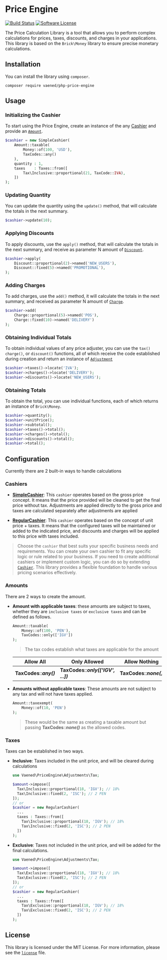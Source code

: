 # Price Engine

[![Build Status](https://github.com/vaened/php-price-engine/actions/workflows/tests.yml/badge.svg)](https://github.com/vaened/php-price-engine/actions?query=workflow:Tests)
[![Software License](https://img.shields.io/badge/license-MIT-brightgreen.svg?style=flat-square)](license)

The Price Calculation Library is a tool that allows you to perform complex calculations for prices, taxes, discounts, and charges in your applications. This library is based on the `Brick\Money` library to ensure precise monetary calculations.

## Installation

You can install the library using `composer`.

```shell
composer require vaened/php-price-engine
```

## Usage

### Initializing the Cashier

To start using the Price Engine, create an instance of the any [Cashier](#configuration) and provide an [`Amount`](./src/Money/Amount.php).

```php
$cashier = new SimpleCashier(
    Amount::taxable(
        Money::of(100, 'USD'),
        TaxCodes::any()
    ),
    quantity : 1,
    taxes    : Taxes::from([
        Tax\Inclusive::proportional(21, TaxCode::IVA),
    ])
);
```

### Updating Quantity

You can update the quantity using the `update()` method, that will calculate the totals in the next summary.

```php
$cashier->update(10);
```

### Applying Discounts

To apply discounts, use the `apply()` method, that will calculate the totals in the next summary, and receive as parameter N amount
of [`Discount`](./src/Adjustments/Discount.php).

```php
$cashier->apply(
    Discount::proportional(2)->named('NEW_USERS'),
    Discount::fixed(5)->named('PROMOTIONAL'),
);
```

### Adding Charges

To add charges, use the `add()` method, it will calculate the totals in the next summary, and received as parameter N amount
of [`Charge`](./src/Adjustments/Charge.php).

```php
$cashier->add(
    Charge::proportional(5)->named('POS'),
    Charge::fixed(10)->named('DELIVERY')
);
```

### Obtaining Individual Totals

To obtain individual values of any price adjuster, you can use the `tax()` `charge()`, or `discount()` functions, all of which receive the code established during creation and return an instance of [`Adjustment`](./src/Modifier.php)

```php
$cashier->taxes()->locate('IVA');
$cashier->charges()->locate('DELIVERY');
$cashier->discounts()->locate('NEW_USERS');
```

### Obtaining Totals

To obtain the total, you can use individual functions, each of which returns an instance of `Brick\Money`.

```php
$cashier->quantity();
$cashier->unitPrice();
$cashier->subtotal();
$cashier->taxes()->total();
$cashier->charges()->total();
$cashier->discounts()->total();
$cashier->total();
```

## Configuration
Currently there are 2 built-in ways to handle calculations

### Cashiers
- [**SimpleCashier**](./src/Cashiers/SimpleCashier.php): This `cashier` operates based on the gross price concept. It means that the price provided will be cleaned to get the final price without tax. Adjustments are applied directly to the gross price and taxes are calculated separately after adjustments are applied

- [**RegularCashier**](./src/Cashiers/RegularCashier.php):  This `cashier` operates based on the concept of unit price + taxes. It means that the configured taxes will be maintained or added to the indicated price, and discounts and charges will be applied to this price with taxes included.


> Choose the `cashier` that best suits your specific business needs and requirements. You can create your own cashier to fit any specific logic or rule related to your business. If you need to create additional cashiers or implement custom logic, you can do so by extending [`Cashier`](./src/Cashier.php). This library provides a flexible foundation to handle various pricing scenarios effectively.


### Amounts
There are 2 ways to create the amount.

- **Amount with applicable taxes**: these amounts are subject to taxes, whether they are `inclusive taxes` or `exclusive taxes` and can be defined as follows.
  ```php
  Amount::taxable(
      Money::of(100, 'PEN'),
      TaxCodes::only(['IGV'])
  );
  ```
  > The tax codes establish what taxes are applicable for the amount
  
  Allow All                 | Only Allowed                          |Allow Nothing
  --------------------------|---------------------------------------|--------------------------
  **TaxCodes**::***any()*** | **TaxCodes**::***only(['IGV', ...])***| **TaxCodes**::***none()*** 

- **Amounts without applicable taxes**: These amounts are not subject to any tax and will not have taxes applied.

  ```php
  Amount::taxexempt(
      Money::of(10, 'PEN')
  );
  ```
  > These would be the same as creating a taxable amount but passing **TaxCodes**::***none()*** as the allowed codes.

### Taxes
Taxes can be established in two ways.

- **Inclusive**: Taxes included in the unit price, and will be cleared during calculations
  ```php
  use Vaened\PriceEngine\Adjustments\Tax;
  
  $amount->impose([
    Tax\Inclusive::proportional(18, 'IGV'); // 18%
    Tax\Inclusive::fixed(2, 'ISC'); // 2 PEN
  ]);
  // or
  $cashier = new RegularCashier(
    ...
    taxes : Taxes::from([
      Tax\Inclusive::proportional(18, 'IGV'); // 18%
      Tax\Inclusive::fixed(2, 'ISC'); // 2 PEN
    ])
  );
  ```
- **Exclusive**: Taxes not included in the unit price, and will be added for the final calculations.
  ```php
  use Vaened\PriceEngine\Adjustments\Tax;

  $amount->impose([
    Tax\Exclusive::proportional(18, 'IGV'); // 18%
    Tax\Exclusive::fixed(2, 'ISC'); // 2 PEN
  ]);
  // or
  $cashier = new RegularCashier(
    ...
    taxes : Taxes::from([
      Tax\Exclusive::proportional(18, 'IGV'); // 18%
      Tax\Exclusive::fixed(2, 'ISC'); // 2 PEN
    ])
  );
  ```

## License
This library is licensed under the MIT License. For more information, please see the [`license`](./license) file.